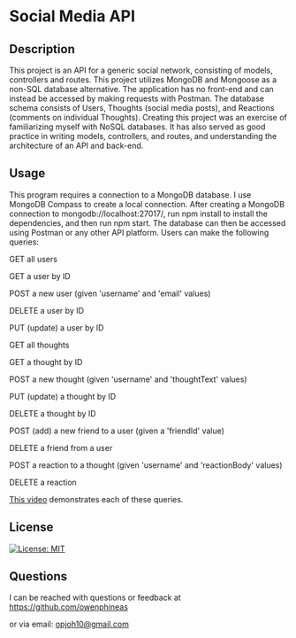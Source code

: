 # Social Media API

## Description
This project is an API for a generic social network, consisting of models, controllers and routes. This project utilizes MongoDB and Mongoose as a non-SQL database alternative. The application has no front-end and can instead be accessed by making requests with Postman. The database schema consists of Users, Thoughts (social media posts), and Reactions (comments on individual Thoughts). Creating this project was an exercise of familiarizing myself with NoSQL databases. It has also served as good practice in writing models, controllers, and routes, and understanding the architecture of an API and back-end.

## Usage
This program requires a connection to a MongoDB database. I use MongoDB Compass to create a local connection. After creating a MongoDB connection to mongodb://localhost:27017/, run npm install to install the dependencies, and then run npm start. The database can then be accessed using Postman or any other API platform. Users can make the following queries:

GET all users

GET a user by ID

POST a new user (given 'username' and 'email' values)

DELETE a user by ID

PUT (update) a user by ID


GET all thoughts

GET a thought by ID

POST a new thought (given 'username' and 'thoughtText' values)

PUT (update) a thought by ID

DELETE a thought by ID



POST (add) a new friend to a user (given a 'friendId' value)

DELETE a friend from a user


POST a reaction to a thought (given 'username' and 'reactionBody' values)

DELETE a reaction


[This video](https://drive.google.com/file/d/12BBhHVb1azqcj0sQt3u7yFLyx2i-zIPk/view) demonstrates each of these queries.

## License
[![License: MIT](https://img.shields.io/badge/License-MIT-yellow.svg)](https://opensource.org/licenses/MIT)

## Questions
I can be reached with questions or feedback at https://github.com/owenphineas

or via email: opjoh10@gmail.com